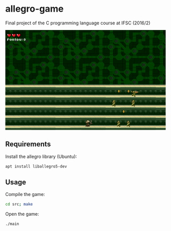 # allegro-game
Final project of the C programming language course at IFSC (2016/2)

![alt text](images/screenshot.png)

## Requirements

Install the allegro library (Ubuntu):

```bash
apt install liballegro5-dev
```

## Usage

Compile the game:

```bash
cd src; make
```

Open the game:

```bash
./main
```
